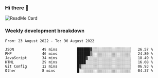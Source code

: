 ### Hi there 👋

<!--
**itzcy/itzcy** is a ✨ _special_ ✨ repository because its `README.md` (this file) appears on your GitHub profile.

Here are some ideas to get you started:

- 🔭 I’m currently working on ...
- 🌱 I’m currently learning ...
- 👯 I’m looking to collaborate on ...
- 🤔 I’m looking for help with ...
- 💬 Ask me about ...
- 📫 How to reach me: ...
- 😄 Pronouns: ...
- ⚡ Fun fact: ...
-->
![ReadMe Card](https://github-readme-stats.vercel.app/api?username=itzcy&show_icons=true&title_color=2d3198&icon_color=797cb8&text_color=24292e&bg_color=f6f8fa)

### Weekly development breakdown
<!--START_SECTION:waka-->

```text
From: 23 August 2022 - To: 30 August 2022

JSON             49 mins         ██████▓░░░░░░░░░░░░░░░░░░   26.57 %
PHP              46 mins         ██████▒░░░░░░░░░░░░░░░░░░   24.80 %
JavaScript       34 mins         ████▓░░░░░░░░░░░░░░░░░░░░   18.49 %
HTML             29 mins         ████░░░░░░░░░░░░░░░░░░░░░   16.08 %
Git Config       12 mins         █▓░░░░░░░░░░░░░░░░░░░░░░░   06.93 %
Other            8 mins          █░░░░░░░░░░░░░░░░░░░░░░░░   04.37 %
```

<!--END_SECTION:waka-->
